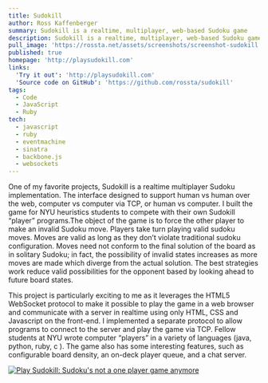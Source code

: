 ```yaml
---
title: Sudokill
author: Ross Kaffenberger
summary: Sudokill is a realtime, multiplayer, web-based Sudoku game
description: Sudokill is a realtime, multiplayer, web-based Sudoku game
pull_image: 'https://rossta.net/assets/screenshots/screenshot-sudokill.png'
published: true
homepage: 'http://playsudokill.com'
links:
  'Try it out': 'http://playsudokill.com'
  'Source code on GitHub': 'https://github.com/rossta/sudokill'
tags:
  - Code
  - JavaScript
  - Ruby
tech:
  - javascript
  - ruby
  - eventmachine
  - sinatra
  - backbone.js
  - websockets
---
```


One of my favorite projects, Sudokill is a realtime multiplayer Sudoku implementation. The interface designed to support human vs human over the web, computer vs computer via TCP, or human vs computer. I built the game for NYU heuristics students to compete with their own Sudokill “player” programs.The object of the game is to force the other player to make an invalid Sudoku move. Players take turn playing valid sudoku moves. Moves are valid as long as they don’t violate traditional sudoku configuration. Moves need not conform to the final solution of the board as in solitary Sudoku; in fact, the possibility of invalid states increases as more moves are made which diverge from the actual solution. The best strategies work reduce valid possibilities for the opponent based by looking ahead to future board states.

This project is particularly exciting to me as it leverages the HTML5 WebSocket protocol to make it possible to play the game in a web browser and communicate with a server in realtime using only HTML, CSS and Javascript on the front-end. I implemented a separate protocol to allow programs to connect to the server and play the game via TCP. Fellow students at NYU wrote computer “players” in a variety of languages (java, python, ruby, c ). The game also has some interesting features, such as configurable board density, an on-deck player queue, and a chat server.

[![Play Sudokill: Sudoku's not a one player game anymore](screenshots/screenshot-sudokill.png)](http://playsudokill.com)

